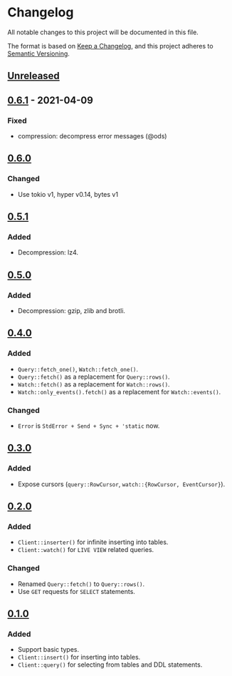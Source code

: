 # Changelog
All notable changes to this project will be documented in this file.

The format is based on [Keep a Changelog](https://keepachangelog.com/en/1.0.0/),
and this project adheres to [Semantic Versioning](https://semver.org/spec/v2.0.0.html).

## [Unreleased]

## [0.6.1] - 2021-04-09
### Fixed
- compression: decompress error messages (@ods)

## [0.6.0]
### Changed
- Use tokio v1, hyper v0.14, bytes v1

## [0.5.1]
### Added
- Decompression: lz4.

## [0.5.0]
### Added
- Decompression: gzip, zlib and brotli.

## [0.4.0]
### Added
- `Query::fetch_one()`, `Watch::fetch_one()`.
- `Query::fetch()` as a replacement for `Query::rows()`.
- `Watch::fetch()` as a replacement for `Watch::rows()`.
- `Watch::only_events().fetch()` as a replacement for `Watch::events()`.

### Changed
- `Error` is `StdError + Send + Sync + 'static` now.

## [0.3.0]
### Added
- Expose cursors (`query::RowCursor`, `watch::{RowCursor, EventCursor}`).

## [0.2.0]
### Added
- `Client::inserter()` for infinite inserting into tables.
- `Client::watch()` for `LIVE VIEW` related queries.

### Changed
- Renamed `Query::fetch()` to `Query::rows()`.
- Use `GET` requests for `SELECT` statements.

## [0.1.0]
### Added
- Support basic types.
- `Client::insert()` for inserting into tables.
- `Client::query()` for selecting from tables and DDL statements.

[unreleased]: https://github.com/loyd/clickhouse.rs/compare/v0.6.1...HEAD
[0.6.1]: https://github.com/loyd/clickhouse.rs/compare/v0.6.0...v0.6.1
[0.6.0]: https://github.com/loyd/clickhouse.rs/compare/v0.5.1...v0.6.0
[0.5.1]: https://github.com/loyd/clickhouse.rs/compare/v0.5.0...v0.5.1
[0.5.0]: https://github.com/loyd/clickhouse.rs/compare/v0.4.0...v0.5.0
[0.4.0]: https://github.com/loyd/clickhouse.rs/compare/v0.3.0...v0.4.0
[0.3.0]: https://github.com/loyd/clickhouse.rs/compare/v0.2.0...v0.3.0
[0.2.0]: https://github.com/loyd/clickhouse.rs/compare/v0.1.0...v0.2.0
[0.1.0]: https://github.com/loyd/clickhouse.rs/releases/tag/v0.1.0
